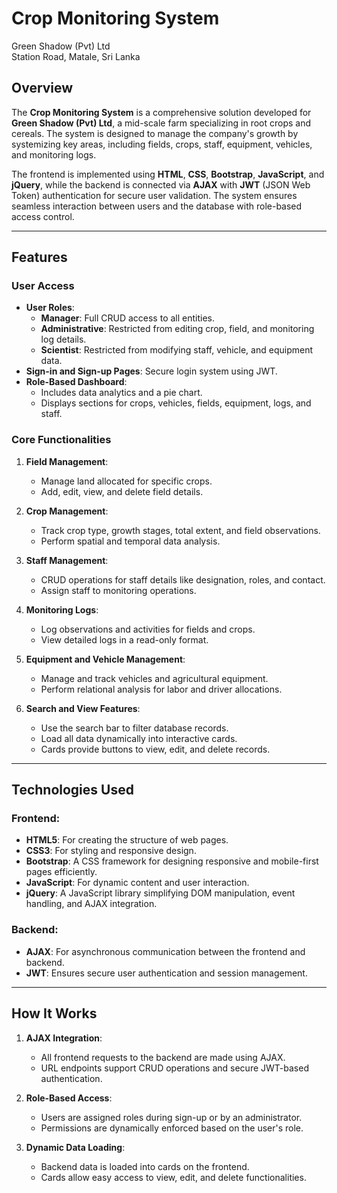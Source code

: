 # Crop Monitoring System

Green Shadow (Pvt) Ltd  
Station Road, Matale, Sri Lanka  

## Overview
The **Crop Monitoring System** is a comprehensive solution developed for **Green Shadow (Pvt) Ltd**, a mid-scale farm specializing in root crops and cereals. The system is designed to manage the company's growth by systemizing key areas, including fields, crops, staff, equipment, vehicles, and monitoring logs.  

The frontend is implemented using **HTML**, **CSS**, **Bootstrap**, **JavaScript**, and **jQuery**, while the backend is connected via **AJAX** with **JWT** (JSON Web Token) authentication for secure user validation. The system ensures seamless interaction between users and the database with role-based access control.

---

## Features
### User Access
- **User Roles**:
  - **Manager**: Full CRUD access to all entities.
  - **Administrative**: Restricted from editing crop, field, and monitoring log details.
  - **Scientist**: Restricted from modifying staff, vehicle, and equipment data.
- **Sign-in and Sign-up Pages**: Secure login system using JWT.
- **Role-Based Dashboard**:
  - Includes data analytics and a pie chart.
  - Displays sections for crops, vehicles, fields, equipment, logs, and staff.

### Core Functionalities
1. **Field Management**:  
   - Manage land allocated for specific crops.  
   - Add, edit, view, and delete field details.

2. **Crop Management**:  
   - Track crop type, growth stages, total extent, and field observations.  
   - Perform spatial and temporal data analysis.

3. **Staff Management**:  
   - CRUD operations for staff details like designation, roles, and contact.  
   - Assign staff to monitoring operations.

4. **Monitoring Logs**:  
   - Log observations and activities for fields and crops.  
   - View detailed logs in a read-only format.

5. **Equipment and Vehicle Management**:  
   - Manage and track vehicles and agricultural equipment.  
   - Perform relational analysis for labor and driver allocations.

6. **Search and View Features**:  
   - Use the search bar to filter database records.  
   - Load all data dynamically into interactive cards.  
   - Cards provide buttons to view, edit, and delete records.

---

## Technologies Used

### Frontend:
- **HTML5**: For creating the structure of web pages.
- **CSS3**: For styling and responsive design.
- **Bootstrap**: A CSS framework for designing responsive and mobile-first pages efficiently.
- **JavaScript**: For dynamic content and user interaction.
- **jQuery**: A JavaScript library simplifying DOM manipulation, event handling, and AJAX integration.

### Backend:
- **AJAX**: For asynchronous communication between the frontend and backend.
- **JWT**: Ensures secure user authentication and session management.

---

## How It Works
1. **AJAX Integration**:
   - All frontend requests to the backend are made using AJAX.
   - URL endpoints support CRUD operations and secure JWT-based authentication.
   
2. **Role-Based Access**:
   - Users are assigned roles during sign-up or by an administrator.
   - Permissions are dynamically enforced based on the user's role.

3. **Dynamic Data Loading**:
   - Backend data is loaded into cards on the frontend.
   - Cards allow easy access to view, edit, and delete functionalities.



